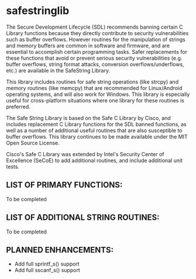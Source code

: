 # safestringlib
The Secure Development Lifecycle (SDL) recommends banning certain C Library functions because they directly contribute 
to security vulnerabilities such as buffer overflows. However routines for the manipulation of strings and memory buffers 
are common in software and firmware, and are essential to accomplish certain programming tasks. Safer replacements for 
these functions that avoid or prevent serious security vulnerabilities (e.g. buffer overflows, string format attacks, 
conversion overflows/underflows, etc.) are available in the SafeString Library. 

This library includes routines for safe string operations (like strcpy) and memory routines (like memcpy) that are 
recommended for Linux/Android operating systems, and will also work for Windows. This library is especially useful for 
cross-platform situations where one library for these routines is preferred. 

The Safe String Library is based on the Safe C Library by Cisco, and includes replacement C Library functions for the SDL 
banned functions, as well as a number of additional useful routines that are also susceptible to buffer overflows. This
library continues to be made available under the MIT Open Source License.

Cisco's Safe C Library was extended by Intel's Security Center of Excellence (SeCoE) to add additional routines, and 
include additional unit tests.

LIST OF PRIMARY FUNCTIONS:
-----------------------------
To be completed

LIST OF ADDITIONAL STRING ROUTINES:
------------------------------------
To be completed

PLANNED ENHANCEMENTS:
----------------------
- Add full sprintf_s() support
- Add full sscanf_s() support
